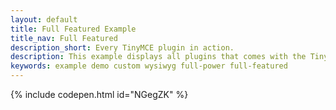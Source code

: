 ```yaml
---
layout: default
title: Full Featured Example
title_nav: Full Featured
description_short: Every TinyMCE plugin in action.
description: This example displays all plugins that comes with the TinyMCE package.
keywords: example demo custom wysiwyg full-power full-featured
---
```


{% include codepen.html id="NGegZK" %}
